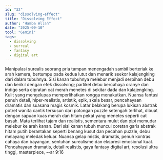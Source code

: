 ```yaml
---
id: "32"
slug: "dissolving-effect"
title: "Dissolving Effect"
author: "Hamba Allah"
date: "2025-09-10"
tool: "Gemini"
tags:
  - dissolving
  - surreal
  - fantasy
  - digital art
---
```


Manipulasi surealis seorang pria tampan menengadah sambil berteriak ke arah kamera, bertumpu pada kedua lutut dan menarik seekor kalajengking dari dalam tubuhnya. Sisi kanan tubuhnya melebur menjadi serpihan debu dan kerikil dengan efek dissolving; partikel debu bercahaya oranye dan indigo serta cipratan cat merah menetes di sekitar dada dan kalajengking. Kulit yang mengelupas memperlihatkan rongga menakutkan. Nuansa fantasi penuh detail, hiper-realistis, artistik, epik, skala besar, pencahayaan dramatis dan suasana magis kosmik. Latar belakang berupa lukisan abstrak potret wanita cantik tersusun dari potongan puzzle setengah terlihat, dibuat dengan sapuan kuas merah dan hitam pekat yang menetes seperti cat basah. Mata terlihat tajam dan realistis, sementara mulut dan pipi memudar melebur ke arah kanan. Dari sisi kanan tubuh muncul coretan garis abstrak hitam putih berantakan seperti benang kusut dan pecahan puzzle, debu melayang meledak keluar. Nuansa gelap mistis, dramatis, penuh kontras cahaya dan bayangan, sentuhan surealisme dan ekspresi emosional kuat. Pencahayaan dramatis, detail realistis, gaya fantasy digital art, resolusi ultra tinggi, masterpiece, --ar 9:16


